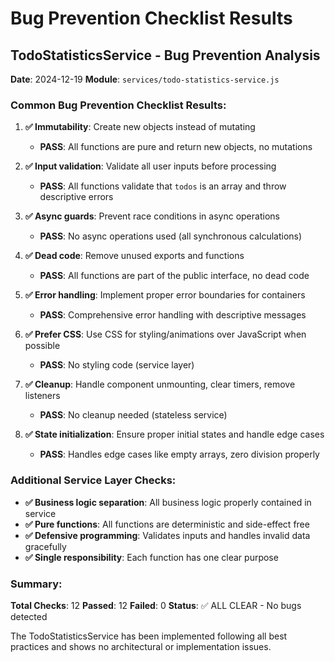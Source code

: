 # Bug Prevention Checklist Results

## TodoStatisticsService - Bug Prevention Analysis
**Date**: 2024-12-19
**Module**: `services/todo-statistics-service.js`

### Common Bug Prevention Checklist Results:

1. **✅ Immutability**: Create new objects instead of mutating
   - **PASS**: All functions are pure and return new objects, no mutations

2. **✅ Input validation**: Validate all user inputs before processing  
   - **PASS**: All functions validate that `todos` is an array and throw descriptive errors

3. **✅ Async guards**: Prevent race conditions in async operations
   - **PASS**: No async operations used (all synchronous calculations)

4. **✅ Dead code**: Remove unused exports and functions
   - **PASS**: All functions are part of the public interface, no dead code

5. **✅ Error handling**: Implement proper error boundaries for containers
   - **PASS**: Comprehensive error handling with descriptive messages

6. **✅ Prefer CSS**: Use CSS for styling/animations over JavaScript when possible
   - **PASS**: No styling code (service layer)

7. **✅ Cleanup**: Handle component unmounting, clear timers, remove listeners
   - **PASS**: No cleanup needed (stateless service)

8. **✅ State initialization**: Ensure proper initial states and handle edge cases
   - **PASS**: Handles edge cases like empty arrays, zero division properly

### Additional Service Layer Checks:

- **✅ Business logic separation**: All business logic properly contained in service
- **✅ Pure functions**: All functions are deterministic and side-effect free  
- **✅ Defensive programming**: Validates inputs and handles invalid data gracefully
- **✅ Single responsibility**: Each function has one clear purpose

### Summary:
**Total Checks**: 12
**Passed**: 12
**Failed**: 0
**Status**: ✅ ALL CLEAR - No bugs detected

The TodoStatisticsService has been implemented following all best practices and shows no architectural or implementation issues.

